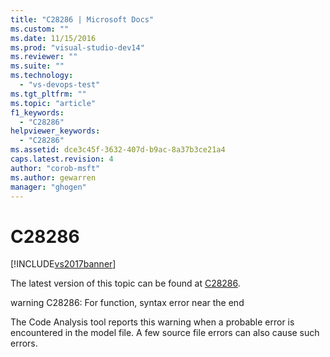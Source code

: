 ```yaml
---
title: "C28286 | Microsoft Docs"
ms.custom: ""
ms.date: 11/15/2016
ms.prod: "visual-studio-dev14"
ms.reviewer: ""
ms.suite: ""
ms.technology: 
  - "vs-devops-test"
ms.tgt_pltfrm: ""
ms.topic: "article"
f1_keywords: 
  - "C28286"
helpviewer_keywords: 
  - "C28286"
ms.assetid: dce3c45f-3632-407d-b9ac-8a37b3ce21a4
caps.latest.revision: 4
author: "corob-msft"
ms.author: gewarren
manager: "ghogen"
---
```

# C28286
[!INCLUDE[vs2017banner](../includes/vs2017banner.md)]

The latest version of this topic can be found at [C28286](https://docs.microsoft.com/visualstudio/code-quality/c28286).  
  
warning C28286: For function, syntax error near the end  
  
 The Code Analysis tool reports this warning when a probable error is encountered in the model file. A few source file errors can also cause such errors.



